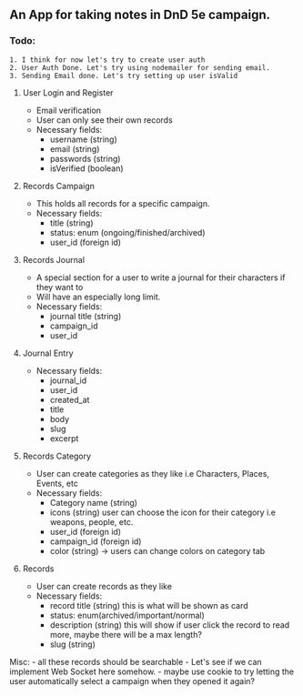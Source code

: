## An App for taking notes in DnD 5e campaign.

### Todo:
    1. I think for now let's try to create user auth
    2. User Auth Done. Let's try using nodemailer for sending email.
    3. Sending Email done. Let's try setting up user isValid

1. User Login and Register
    - Email verification
    - User can only see their own records
    - Necessary fields: 
        - username (string)
        - email (string)
        - passwords (string)
        - isVerified (boolean)

2. Records Campaign
    - This holds all records for a specific campaign.
    - Necessary fields: 
        - title (string)
        - status: enum (ongoing/finished/archived)
        - user_id (foreign id)

3. Records Journal
    - A special section for a user to write a journal for their characters if they want to
    - Will have an especially long limit.
    - Necessary fields:
        - journal title (string)
        - campaign_id
        - user_id

4. Journal Entry
    - Necessary fields:
        - journal_id
        - user_id
        - created_at
        - title
        - body
        - slug
        - excerpt

5. Records Category
    - User can create categories as they like i.e Characters, Places, Events, etc
    - Necessary fields:
        - Category name (string)
        - icons (string) user can choose the icon for their category i.e weapons, people, etc.
        - user_id (foreign id)
        - campaign_id (foreign id)
        - color (string) -> users can change colors on category tab

6. Records
    - User can create records as they like
    - Necessary fields: 
        - record title (string) this is what will be shown as card
        - status: enum(archived/important/normal)
        - description (string) this will show if user click the record to read more, maybe there will be a max length?
        - slug (string)

Misc:
    - all these records should be searchable
    - Let's see if we can implement Web Socket here somehow.
    - maybe use cookie to try letting the user automatically select a campaign when they opened it again?